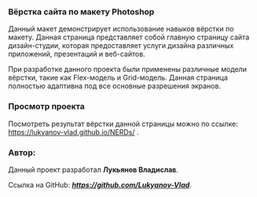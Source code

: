 ### Вёрстка сайта по макету Photoshop

Данный макет демонстрирует использование навыков вёрстки по макету. Данная страница представляет собой главную страницу сайта дизайн-студии, которая предоставляет услуги дизайна различных приложений, презентаций и веб-сайтов.

При разработке данного проекта были применены различные модели вёрстки, такие как Flex-модель и Grid-модель. Данная страница полностью адаптивна под все основные разрешения экранов.

### Просмотр проекта

Посмотреть результат вёрстки данной страницы можно по ссылке: https://lukyanov-vlad.github.io/NERDs/ .

### Автор:

Данный проект разработал __Лукьянов Владислав__.

Ссылка на GitHub:  ___https://github.com/Lukyanov-Vlad___.
